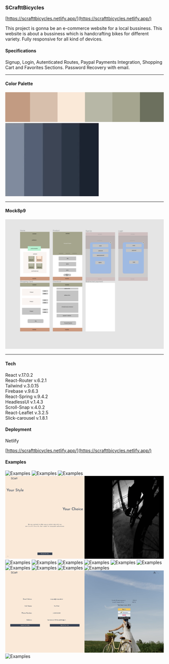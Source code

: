 ### SCrafttBicycles
[https://scrafttbicycles.netlify.app/](https://scrafttbicycles.netlify.app/)

This project is gonna be an e-commerce website for a local bussiness. This website is about a bussiness which is handcrafting bikes for different variety. Fully responsive for all kind of devices. 

#### Specifications
Signup, Login, Autenticated Routes, Paypal Payments Integration, Shopping Cart and Favorites Sections. 
Password Recovery with email.

---------

#### Color Palette 

![SCraftt Color Palette](./readmepics/colors.png)
![SCraftt Color Palette](./readmepics/colors2.png)

--------
#### Mock8p9
![SCraftt M10ckup Pages](./mock.png)

---------
#### Tech 

React v.17.0.2 <br>
React-Router v.6.2.1<br>
Tailwind v.3.0.15 <br>
Firebase v.9.6.3 <br>
React-Spring v.9.4.2 <br>
HeadlessUI v.1.4.3 <br>
Scroll-Snap v.4.0.2 <br>
React-Leaflet v.3.2.5 <br>
Slick-carousel v.1.8.1 <br>

#### Deployment 

Netlify 

[https://scrafttbicycles.netlify.app/](https://scrafttbicycles.netlify.app/)


#### Examples 

![Examples](./readmepics/exam1.png)
![Examples](./readmepics/exam2.png)
![Examples](./readmepics/exam3.png)
![Examples](./readmepics/exam4.png)
![Examples](./readmepics/exam5.png)
![Examples](./readmepics/exam6.png)
![Examples](./readmepics/exam7.png)
![Examples](./readmepics/exam8.png)
![Examples](./readmepics/exam9.png)
![Examples](./readmepics/exam11.png)
![Examples](./readmepics/exam12.png)
![Examples](./readmepics/exam13.png)
![Examples](./readmepics/exam14.png)
![Examples](./readmepics/exam15.png)
![Examples](./readmepics/exam16.png)
![Examples](./readmepics/exam17.png)







